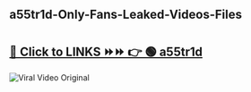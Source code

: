 
 ## a55tr1d-Only-Fans-Leaked-Videos-Files

# <h2><a href="https://mediaupload.pro?a55tr1d">🔗 Click to LINKS ⏩⏩ 👉 🟢 a55tr1d </a></h2>

<a href="https://mediaupload.pro?a55tr1d" rel="nofollow" data-target="animated-image.originalLink"><img src="https://i.ibb.co.com/xMMVF88/686577567.gif" alt="Viral Video Original" style="max-width: 100%; display: inline-block;" data-target="animated-image.originalImage"></a>